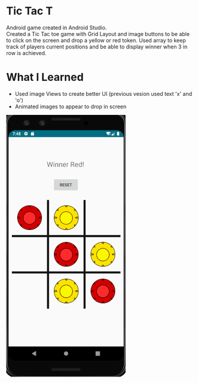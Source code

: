 # Tic Tac T

Android game created in Android Studio.   
Created a Tic Tac toe game with Grid Layout and image buttons to be able to click on the screen and drop a yellow or red
token. 
Used array to keep track of players current positions and be able to display winner when 3 in row is achieved. 

# What I Learned

* Used image Views to create better UI (previous vesion used text 'x' and 'o')
* Animated images to appear to drop in screen

 

![](tictactGameView.png)
